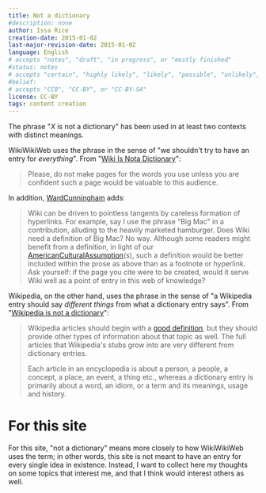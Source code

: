 ```yaml
---
title: Not a dictionary
#description: none
author: Issa Rice
creation-date: 2015-01-02
last-major-revision-date: 2015-01-02
language: English
# accepts "notes", "draft", "in progress", or "mostly finished"
#status: notes
# accepts "certain", "highly likely", "likely", "possible", "unlikely", "highly unlikely", "remote", "impossible", "log", "emotional", or "fiction"
#belief: 
# accepts "CC0", "CC-BY", or "CC-BY-SA"
license: CC-BY
tags: content creation
---
```


The phrase "*X* is not a dictionary" has been used in at least two contexts with distinct meanings.

WikiWikiWeb uses the phrase in the sense of "we shouldn't try to have an entry for *everything*".
From "[Wiki Is Nota Dictionary](http://c2.com/cgi/wiki?WikiIsNotaDictionary)":

> Please, do not make pages for the words you use unless you are confident
> such a page would be valuable to this audience.

In addition, [WardCunningham](http://c2.com/cgi/wiki?WardCunningham) adds:

> Wiki can be driven to pointless tangents by careless formation of
> hyperlinks. For example, say I use the phrase "Big Mac" in a
> contribution, alluding to the heavily marketed hamburger. Does Wiki need
> a definition of Big Mac? No way. Although some readers might benefit
> from a definition, in light of our
> [AmericanCulturalAssumption](http://c2.com/cgi/wiki?AmericanCulturalAssumption)(s),
> such a definition would be better included within the prose as above
> than as a footnote or hyperlink. Ask yourself: if the page you cite were
> to be created, would it serve Wiki well as a point of entry in this web
> of knowledge?

Wikipedia, on the other hand, uses the phrase in the sense of "a Wikipedia entry should say *different things* from what a dictionary entry says".
From "[Wikipedia is not a dictionary](https://en.wikipedia.org/wiki/Wikipedia:Wikipedia_is_not_a_dictionary)":

> Wikipedia articles should begin with a [good definition](https://en.wikipedia.org/wiki/Wikipedia:GOODDEF "Wikipedia:GOODDEF"),
> but they should provide other types of information about that topic as
> well. The full articles that Wikipedia's stubs grow into are very
> different from dictionary entries.
>
> Each article in an encyclopedia is about a person, a people, a concept,
> a place, an event, a thing etc., whereas a dictionary entry is primarily
> about a word, an idiom, or a term and its meaning*s*, usage and history.


# For this site

For this site, "not a dictionary" means more closely to how WikiWikiWeb uses the term; in other words, this site is not meant to have an entry for every single idea in existence.
Instead, I want to collect here my thoughts on some topics that interest me, and that I think would interest others as well.
